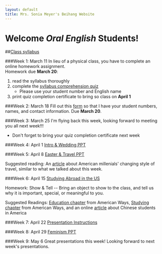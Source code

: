 ```yaml
---
layout: default
title: Mrs. Sonia Meyer's Beihang Website
---
```

# Welcome *Oral English* Students!

##[Class syllabus](http://sonia-beihang-website-resources.s3.amazonaws.com/Oral%20English%20Spring%202015%20Syllabus.pdf)

###Week 1: March 11
In lieu of a physical class, you have to complete an online homework assignment.		
Homework due **March 20**:

1. read the syllabus thoroughly	
2. complete the [syllabus comprehension quiz](https://www.proprofs.com/quiz-school/story.php?title=oral-english-syllabus-comprehension-quiz) 
	* Please use your student number and English name
3. print quiz completion certificate to bring so class on **April 1**

###Week 2: March 18
Fill out this [form](http://sonia.meyercraft.net/form/form.html) so that I have your student numbers, names, and contact information. Due **March 20**.

###Week 3: March 25
I'm flying back this week, looking forward to meeting you all next week!!!	
- Don't forget to bring your quiz completion certificate next week

###Week 4: April 1
[Intro & Wedding PPT](http://sonia-beihang-website-resources.s3.amazonaws.com/W4-OE-Intro-Wedding.pdf)

###Week 5: April 8
[Easter & Travel PPT](http://sonia-beihang-website-resources.s3.amazonaws.com/W5-OE-easter-travel.pdf)

Suggested reading: An [article](http://www.theatlantic.com/international/archive/2014/06/how-millennials-are-changing-international-travel/373007/?utm_source=SFFB) about American millenials' changing style of travel, similar to what we talked about this week.

###Week 6: April 15
[Studying Abroad in the US](http://sonia-beihang-website-resources.s3.amazonaws.com/W6-College%20Life.pdf)

Homework: Show & Tell -- Bring an object to show to the class, and tell us why it is important, special, or meaningful to you.


Suggested Readings: [Education chapter](http://sonia-beihang-website-resources.s3.amazonaws.com/W6%20American%20Ways-Education.pdf) from American Ways, [Studying chapter](http://sonia-beihang-website-resources.s3.amazonaws.com/W6%20American%20Ways-Studying.pdf) from American Ways, and an online [article](https://www.insidehighered.com/news/2015/01/21/study-examines-how-overseas-chinese-students-respond-criticism-their-country) about Chinese students in America

###Week 7: April 22
[Presentation Instructions](http://sonia-beihang-website-resources.s3.amazonaws.com/Presentation%20Instructions.pdf)

###Week 8: April 29
[Feminism PPT](http://sonia-beihang-website-resources.s3.amazonaws.com/W7-Feminism.pdf)

###Week 9: May 6
Great presentations this week! Looking forward to next week's presentations.